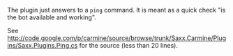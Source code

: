 The plugin just answers to a `ping` command. It is meant as a quick check "is the bot available and working".

See http://code.google.com/p/carmine/source/browse/trunk/Saxx.Carmine/Plugins/Saxx.Plugins.Ping.cs for the source (less than 20 lines).